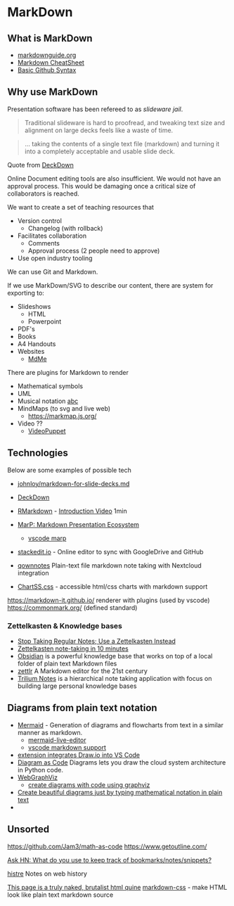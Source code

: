 MarkDown
========

What is MarkDown
----------------

* [markdownguide.org](https://www.markdownguide.org/)
* [Markdown CheatSheet](https://devhints.io/markdown)
* [Basic Github Syntax](https://help.github.com/en/github/writing-on-github/basic-writing-and-formatting-syntax)

Why use MarkDown
----------------

Presentation software has been refereed to as _slideware jail_.

> Traditional slideware is hard to proofread, and tweaking text size and alignment on large decks feels like a waste of time.

> ... taking the contents of a single text file (markdown) and turning it into a completely acceptable and usable slide deck.

Quote from [DeckDown](http://deckdown.org/)

Online Document editing tools are also insufficient. We would not have an approval process. This would be damaging once a critical size of collaborators is reached.

We want to create a set of teaching resources that
* Version control
    * Changelog (with rollback)
* Facilitates collaboration
    * Comments
    * Approval process (2 people need to approve)
* Use open industry tooling

We can use Git and Markdown.

If we use MarkDown/SVG to describe our content, there are system for exporting to:
* Slideshows
    * HTML
    * Powerpoint
* PDF's
* Books
* A4 Handouts
* Websites
    * [MdMe](https://github.com/susam/mdme)

There are plugins for Markdown to render
* Mathematical symbols
* UML
* Musical notation [abc](http://www.lesession.co.uk/abc/abc_notation.htm)
* MindMaps (to svg and live web)
    * https://markmap.js.org/
* Video ??
    * [VideoPuppet](https://www.videopuppet.com/docs/script/)


Technologies
------------

Below are some examples of possible tech

* [johnloy/markdown-for-slide-decks.md](https://gist.github.com/johnloy/27dd124ad40e210e91c70dd1c24ac8c8)
* [DeckDown](http://deckdown.org/)
* [RMarkdown](https://rmarkdown.rstudio.com/) - [Introduction Video](https://player.vimeo.com/video/178485416) 1min

* [MarP: Markdown Presentation Ecosystem](https://marp.app/)
    * [vscode marp](https://marketplace.visualstudio.com/items?itemName=marp-team.marp-vscode)

* [stackedit.io](https://stackedit.io/) - Online editor to sync with GoogleDrive and GitHub

* [qownnotes](https://www.qownnotes.org/) Plain-text file markdown note taking with Nextcloud integration
* [ChartSS.css](https://rbitr.github.io/ChartS.css/) - accessible html/css charts with markdown support

https://markdown-it.github.io/ renderer with plugins (used by vscode)
https://commonmark.org/ (defined standard)

### Zettelkasten & Knowledge bases

* [Stop Taking Regular Notes; Use a Zettelkasten Instead](https://eugeneyan.com/2020/04/05/note-taking-zettelkasten/)
* [Zettelkasten note-taking in 10 minutes](https://blog.viktomas.com/posts/slip-box/)
* [Obsidian](https://obsidian.md/) is a powerful knowledge base that works on top of a local folder of plain text Markdown files
* [zettlr](https://www.zettlr.com/) A Markdown editor for the 21st century 
* [Trilium Notes](https://github.com/zadam/trilium) is a hierarchical note taking application with focus on building large personal knowledge bases


Diagrams from plain text notation
---------------------------------

* [Mermaid](https://mermaid-js.github.io/mermaid/) - Generation of diagrams and flowcharts from text in a similar manner as markdown.
    * [mermaid-live-editor](https://mermaid-js.github.io/mermaid-live-editor/)
    * [vscode markdown support](https://marketplace.visualstudio.com/items?itemName=bierner.markdown-mermaid)
* [extension integrates Draw.io into VS Code](https://github.com/hediet/vscode-drawio)
* [Diagram as Code](https://diagrams.mingrammer.com/) Diagrams lets you draw the cloud system architecture in Python code.
* [WebGraphViz](http://www.webgraphviz.com/)
    * [create diagrams with code using graphviz](https://ncona.com/2020/06/create-diagrams-with-code-using-graphviz/)
* [Create beautiful diagrams just by typing mathematical notation in plain text](https://github.com/penrose/penrose)
* [](https://rtsys.informatik.uni-kiel.de/elklive/)

Unsorted
--------

https://github.com/Jam3/math-as-code
https://www.getoutline.com/

[Ask HN: What do you use to keep track of bookmarks/notes/snippets?](https://news.ycombinator.com/item?id=22778123)

[histre](https://histre.com/) Notes on web history

[This page is a truly naked, brutalist html quine](https://secretgeek.github.io/html_wysiwyg/html.html)
[markdown-css](https://mrcoles.com/demo/markdown-css/) - make HTML look like plain text markdown source
